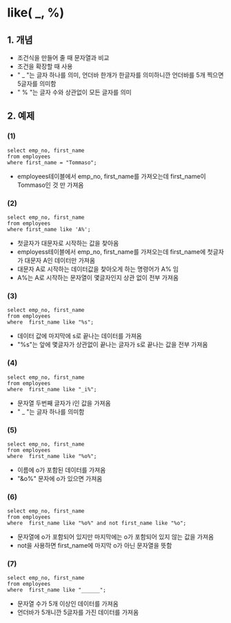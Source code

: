 # like( _, %)
## 1. 개념 
* 조건식을 만들어 줄 때 문자열과 비교
* 조건을 확장할 때 사용
* " _ "는 글자 하나를 의미, 언더바 한개가 한글자를 의미하니깐 언더바를 5개 찍으면 5글자를 의미함
* " % "는 글자 수와 상관없이 모든 글자를 의미

## 2. 예제
### (1)
````
select emp_no, first_name
from employees
where first_name = "Tommaso";
````
* employees테이블에서 emp_no, first_name를 가져오는데 first_name이 Tommaso인 것 만 가져옴

### (2)
``````
select emp_no, first_name
from employees
where first_name like 'A%';
``````
* 첫글자가 대문자로 시작하는 값을 찾아옴
* employess테이블에서 emp_no, first_name를 가져오는데 first_name에 첫글자가 대문자 A인 데이터만 가져옴
* 대문자 A로 시작하는 데이터값을 찾아오게 하는 명령어가 A% 임
* A%는 A로 시작하는 문자열이 몇글자인지 상관 없이 전부 가져옴

### (3)
````
select emp_no, first_name
from employees
where  first_name like "%s";
````
* 데이터 값에 마지막에 s로 끝나는 데이터를 가져옴
* "%s"는 앞에 몇글자가 상관없이 끝나는 글자가 s로 끝나는 값을 전부 가져옴

### (4)
````
select emp_no, first_name
from employees
where  first_name like "_i%";
````
* 문자열 두번째 글자가 i인 값을 가져옴
* " _ "는 글자 하나를 의미함

### (5)
````
select emp_no, first_name
from employees
where  first_name like "%o%";
````
* 이름에 o가 포함된 데이터를 가져옴
* "&o%" 문자에 o가 있으면 가져옴

### (6)
```
select emp_no, first_name
from employees
where  first_name like "%o%" and not first_name like "%o";
```
* 문자열에 o가 포함되어 있지만 마지막에는 o가 포함되어 있지 않는 값을 가져옴
* not을 사용하면 first_name에 마지막 o가 아닌 문자열을 뜻함

### (7)
````
select emp_no, first_name
from employees
where  first_name like "______";
````
* 문자열 수가 5개 이상인 데이터를 가져옴
* 언더바가 5개니깐 5글자를 가진 데이터를 가져옴
